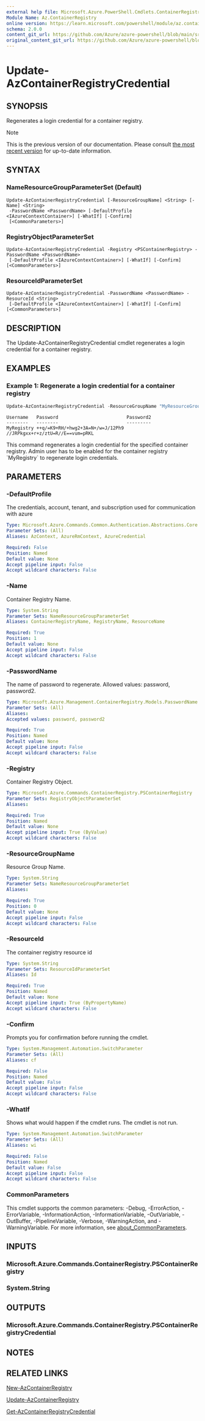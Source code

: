 ```yaml
---
external help file: Microsoft.Azure.PowerShell.Cmdlets.ContainerRegistry.dll-Help.xml
Module Name: Az.ContainerRegistry
online version: https://learn.microsoft.com/powershell/module/az.containerregistry/update-azcontainerregistrycredential
schema: 2.0.0
content_git_url: https://github.com/Azure/azure-powershell/blob/main/src/ContainerRegistry/ContainerRegistry/help/Update-AzContainerRegistryCredential.md
original_content_git_url: https://github.com/Azure/azure-powershell/blob/main/src/ContainerRegistry/ContainerRegistry/help/Update-AzContainerRegistryCredential.md
---
```


# Update-AzContainerRegistryCredential

## SYNOPSIS
Regenerates a login credential for a container registry.

> [!NOTE]
>This is the previous version of our documentation. Please consult [the most recent version](/powershell/module/az.containerregistry/update-azcontainerregistrycredential) for up-to-date information.

## SYNTAX

### NameResourceGroupParameterSet (Default)
```
Update-AzContainerRegistryCredential [-ResourceGroupName] <String> [-Name] <String>
 -PasswordName <PasswordName> [-DefaultProfile <IAzureContextContainer>] [-WhatIf] [-Confirm]
 [<CommonParameters>]
```

### RegistryObjectParameterSet
```
Update-AzContainerRegistryCredential -Registry <PSContainerRegistry> -PasswordName <PasswordName>
 [-DefaultProfile <IAzureContextContainer>] [-WhatIf] [-Confirm] [<CommonParameters>]
```

### ResourceIdParameterSet
```
Update-AzContainerRegistryCredential -PasswordName <PasswordName> -ResourceId <String>
 [-DefaultProfile <IAzureContextContainer>] [-WhatIf] [-Confirm] [<CommonParameters>]
```

## DESCRIPTION
The Update-AzContainerRegistryCredential cmdlet regenerates a login credential for a container registry.

## EXAMPLES

### Example 1: Regenerate a login credential for a container registry
```powershell
Update-AzContainerRegistryCredential -ResourceGroupName "MyResourceGroup" -Name "MyRegistry" -PasswordName "Password"
```

```output
Username   Password                         Password2
--------   --------                         ---------
MyRegistry ++q/=K9+RH/+hwg2+3A=N+/w=J/12Ph9 //JRPkgxx+r+z/ztU=R//E==vum=pRKL
```

This command regenerates a login credential for the specified container registry.
Admin user has to be enabled for the container registry \`MyRegistry\` to regenerate login credentials.

## PARAMETERS

### -DefaultProfile
The credentials, account, tenant, and subscription used for communication with azure

```yaml
Type: Microsoft.Azure.Commands.Common.Authentication.Abstractions.Core.IAzureContextContainer
Parameter Sets: (All)
Aliases: AzContext, AzureRmContext, AzureCredential

Required: False
Position: Named
Default value: None
Accept pipeline input: False
Accept wildcard characters: False
```

### -Name
Container Registry Name.

```yaml
Type: System.String
Parameter Sets: NameResourceGroupParameterSet
Aliases: ContainerRegistryName, RegistryName, ResourceName

Required: True
Position: 1
Default value: None
Accept pipeline input: False
Accept wildcard characters: False
```

### -PasswordName
The name of password to regenerate.
Allowed values: password, password2.

```yaml
Type: Microsoft.Azure.Management.ContainerRegistry.Models.PasswordName
Parameter Sets: (All)
Aliases:
Accepted values: password, password2

Required: True
Position: Named
Default value: None
Accept pipeline input: False
Accept wildcard characters: False
```

### -Registry
Container Registry Object.

```yaml
Type: Microsoft.Azure.Commands.ContainerRegistry.PSContainerRegistry
Parameter Sets: RegistryObjectParameterSet
Aliases:

Required: True
Position: Named
Default value: None
Accept pipeline input: True (ByValue)
Accept wildcard characters: False
```

### -ResourceGroupName
Resource Group Name.

```yaml
Type: System.String
Parameter Sets: NameResourceGroupParameterSet
Aliases:

Required: True
Position: 0
Default value: None
Accept pipeline input: False
Accept wildcard characters: False
```

### -ResourceId
The container registry resource id

```yaml
Type: System.String
Parameter Sets: ResourceIdParameterSet
Aliases: Id

Required: True
Position: Named
Default value: None
Accept pipeline input: True (ByPropertyName)
Accept wildcard characters: False
```

### -Confirm
Prompts you for confirmation before running the cmdlet.

```yaml
Type: System.Management.Automation.SwitchParameter
Parameter Sets: (All)
Aliases: cf

Required: False
Position: Named
Default value: False
Accept pipeline input: False
Accept wildcard characters: False
```

### -WhatIf
Shows what would happen if the cmdlet runs.
The cmdlet is not run.

```yaml
Type: System.Management.Automation.SwitchParameter
Parameter Sets: (All)
Aliases: wi

Required: False
Position: Named
Default value: False
Accept pipeline input: False
Accept wildcard characters: False
```

### CommonParameters
This cmdlet supports the common parameters: -Debug, -ErrorAction, -ErrorVariable, -InformationAction, -InformationVariable, -OutVariable, -OutBuffer, -PipelineVariable, -Verbose, -WarningAction, and -WarningVariable. For more information, see [about_CommonParameters](http://go.microsoft.com/fwlink/?LinkID=113216).

## INPUTS

### Microsoft.Azure.Commands.ContainerRegistry.PSContainerRegistry

### System.String

## OUTPUTS

### Microsoft.Azure.Commands.ContainerRegistry.PSContainerRegistryCredential

## NOTES

## RELATED LINKS

[New-AzContainerRegistry](New-AzContainerRegistry.md)

[Update-AzContainerRegistry](Update-AzContainerRegistry.md)

[Get-AzContainerRegistryCredential](Get-AzContainerRegistryCredential.md)

